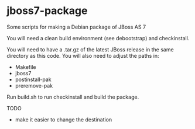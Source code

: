 jboss7-package
==============

Some scripts for making a Debian package of JBoss AS 7

You will need a clean build environment (see debootstrap) and
checkinstall.

You will need to have a .tar.gz of the latest JBoss release in the
same directory as this code. You will also need to adjust the paths in:
- Makefile
- jboss7
- postinstall-pak
- preremove-pak

Run build.sh to run checkinstall and build the package.

TODO
- make it easier to change the destination
